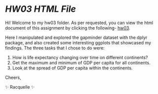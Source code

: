 
# _HW03 HTML File_

Hi! Welcome to my hw03 folder. As per requested, you can view the html document of this assignment by clicking the following- [hw03](https://stat545-ubc-hw-2019-20.github.io/stat545-hw-racquellem/hw03/hw03_Mangahas.html). 

Here I manipulated and explored the gapminder dataset with the dplyr package, and also created some interesting ggplots that showcased my findings. The three tasks that I chose to do were:
1. How is life expectancy changing over time on different continents?
2. Get the maximum and minimum of GDP per capita for all continents.
3. Look at the spread of GDP per capita within the continents.

Cheers,

:sparkles: Racquelle :sparkles:

